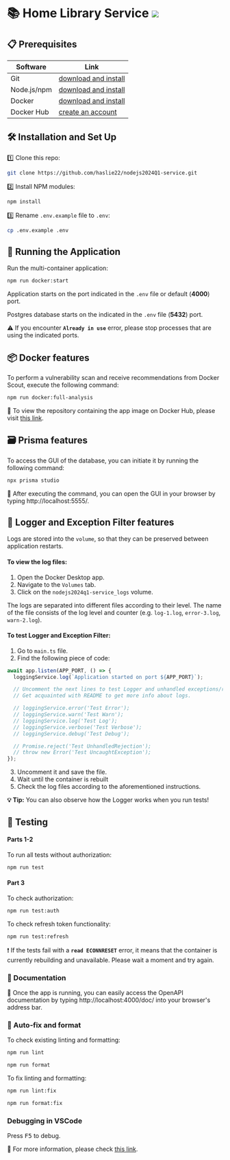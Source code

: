 # :books: Home Library Service [<img src="https://img.shields.io/badge/DockerHub-latest-blue.svg?logo=LOGO">](https://hub.docker.com/repository/docker/haslie22/home-library-service/general)

## :clipboard: Prerequisites

| Software    | Link                                                                    |
| ----------- | ----------------------------------------------------------------------- |
| Git         | [download and install](https://git-scm.com/downloads)                   |
| Node.js/npm | [download and install](https://nodejs.org/en/download/)                 |
| Docker      | [download and install](https://www.docker.com/products/docker-desktop/) |
| Docker Hub  | [create an account](https://hub.docker.com/)                            |

## :hammer_and_wrench: Installation and Set Up

:one: Clone this repo:

```bash
git clone https://github.com/haslie22/nodejs2024Q1-service.git
```

:two: Install NPM modules:

```bash
npm install
```

:three: Rename `.env.example` file to `.env`:

```bash
cp .env.example .env
```

## :rocket: Running the Application

Run the multi-container application:

```bash
npm run docker:start
```

Application starts on the port indicated in the `.env` file or default (**4000**) port.

Postgres database starts on the indicated in the `.env` file (**5432**) port.

:warning: If you encounter **`Already in use`** error, please stop processes that are using the indicated ports.

## :package: Docker features

To perform a vulnerability scan and receive recommendations from Docker Scout, execute the following command:

```bash
npm run docker:full-analysis
```

:link: To view the repository containing the app image on Docker Hub, please visit [this link](https://hub.docker.com/repository/docker/haslie22/home-library-service/general).

## :card_file_box: Prisma features

To access the GUI of the database, you can initiate it by running the following command:

```bash
npx prisma studio
```

:link: After executing the command, you can open the GUI in your browser by typing http://localhost:5555/.

## :vertical_traffic_light: Logger and Exception Filter features

Logs are stored into the `volume`, so that they can be preserved between application restarts.

#### To view the log files:

1. Open the Docker Desktop app.
2. Navigate to the `Volumes` tab.
3. Click on the `nodejs2024q1-service_logs` volume.

The logs are separated into different files according to their level. The name of the file consists of the log level and counter (e.g. `log-1.log`, `error-3.log`, `warn-2.log`).

#### To test Logger and Exception Filter:

1. Go to `main.ts` file.
2. Find the following piece of code:

```typescript
await app.listen(APP_PORT, () => {
  loggingService.log(`Application started on port ${APP_PORT}`);

  // Uncomment the next lines to test Logger and unhandled exceptions/rejections.
  // Get acquainted with README to get more info about logs.

  // loggingService.error('Test Error');
  // loggingService.warn('Test Warn');
  // loggingService.log('Test Log');
  // loggingService.verbose('Test Verbose');
  // loggingService.debug('Test Debug');

  // Promise.reject('Test UnhandledRejection');
  // throw new Error('Test UncaughtException');
});
```

3. Uncomment it and save the file.
4. Wait until the container is rebuilt
5. Check the log files according to the aforementioned instructions.

**:bulb: Tip:** You can also observe how the Logger works when you run tests!

## :test_tube: Testing

#### Parts 1-2

To run all tests without authorization:

```bash
npm run test
```

#### Part 3

To check authorization:

```bash
npm run test:auth
```

To check refresh token functionality:

```bash
npm run test:refresh
```

:exclamation: If the tests fail with a **`read ECONNRESET`** error, it means that the container is currently rebuilding and unavailable. Please wait a moment and try again.

### :memo: Documentation

:link: Once the app is running, you can easily access the OpenAPI documentation by typing http://localhost:4000/doc/ into your browser's address bar.

### :cherry_blossom: Auto-fix and format

To check existing linting and formatting:

```bash
npm run lint
```

```bash
npm run format
```

To fix linting and formatting:

```bash
npm run lint:fix
```

```bash
npm run format:fix
```

### Debugging in VSCode

Press <kbd>F5</kbd> to debug.

:link: For more information, please check [this link](https://code.visualstudio.com/docs/editor/debugging).
